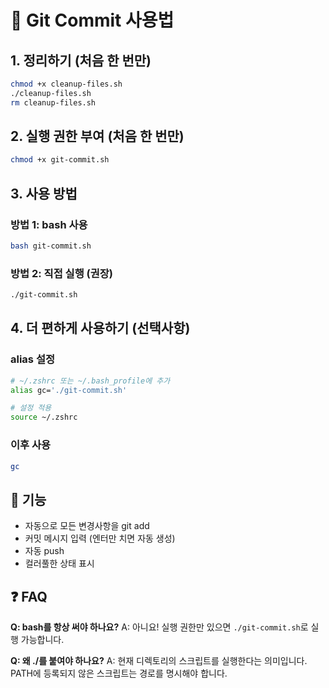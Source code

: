 # 🚀 Git Commit 사용법

## 1. 정리하기 (처음 한 번만)
```bash
chmod +x cleanup-files.sh
./cleanup-files.sh
rm cleanup-files.sh
```

## 2. 실행 권한 부여 (처음 한 번만)
```bash
chmod +x git-commit.sh
```

## 3. 사용 방법

### 방법 1: bash 사용
```bash
bash git-commit.sh
```

### 방법 2: 직접 실행 (권장)
```bash
./git-commit.sh
```

## 4. 더 편하게 사용하기 (선택사항)

### alias 설정
```bash
# ~/.zshrc 또는 ~/.bash_profile에 추가
alias gc='./git-commit.sh'

# 설정 적용
source ~/.zshrc
```

### 이후 사용
```bash
gc
```

## 📝 기능
- 자동으로 모든 변경사항을 git add
- 커밋 메시지 입력 (엔터만 치면 자동 생성)
- 자동 push
- 컬러풀한 상태 표시

## ❓ FAQ

**Q: bash를 항상 써야 하나요?**
A: 아니요! 실행 권한만 있으면 `./git-commit.sh`로 실행 가능합니다.

**Q: 왜 ./를 붙여야 하나요?**
A: 현재 디렉토리의 스크립트를 실행한다는 의미입니다. PATH에 등록되지 않은 스크립트는 경로를 명시해야 합니다.
